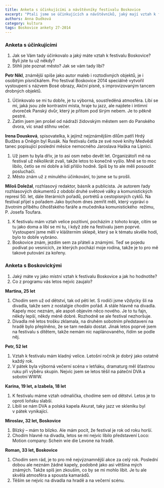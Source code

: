 ```yaml
---
title: Anketa s účinkujícími a návštěvníky festivalu Boskovice
excerpt: "Ptali jsme se účinkujících a návštěvníků, jaký mají vztah k festivalu a Boskovicím."
authors: Anna Dudková
category: kultura
tags: Boskovice ankety 27-2014 
---
```


### Anketa s účinkujícími

1. Jak se Vám tady účinkovalo a jaký máte vztah k festivalu Boskovice? Byli jste tu už někdy?
2. Stihli jste poznat město? Jak se vám tady líbí?

**Petr Nikl**, známější spíše jako autor maleb i roztodivných objektů, je i osobitým písničkářem. Pro festival Boskovice 2014 speciálně vytvořil vystoupení s názvem Bosé obrazy, Akční písně, s improvizovaným tancem drobných objektů.

1. Účinkovalo se mi tu dobře, je tu výborná, soustředěná atmosféra. Líbí se mi, jaká jsou zde kontrastní místa, hraje tu jazz, ale najdete i intimní dvoreček Panský dvůr, který je přitom pod širým nebem. Je to pěkně pestré.
2. Zatím jsem jen prošel od nádraží židovským městem sem do Panského dvora, víc snad stihnu večer.

**Irena Dousková**, spisovatelka, k jejímž nejznámějším dílům patří Hrdý Budžes a Oněgin byl Rusák. Na festivalu četla ze své nové knihy Medvědí tanec popisující poslední měsíce nemocného Jaroslava Haška na Lipnici.

1. Už jsem tu byla dřív, je to asi osm nebo devět let. Organizátoři mě na festival už několikrát zvali, takže letos to konečně vyšlo. Mně se to moc líbilo, četlo se mi dobře a lidí přišlo hodně. Spíš by to ale měli posoudit posluchači.
2. Město znám už z minulého účinkování, to jsme se tu prošli.

**Miloš Doležal**, rozhlasový redaktor, básník a publicista. Je autorem řady rozhlasových dokumentů z období druhé světové války a komunistických represí 50. let, dále literárních pořadů, portrétů a cestopisných cyklů. Na festival přijel s pořadem Jako bychom dnes zemřít měli, který vypráví o životním příběhu číhošťského faráře a mučedníka komunistického  režimu, P. Josefa Toufara.

1. K festivalu mám vztah velice pozitivní, pocházím z tohoto kraje, cítím se tu jako doma a líbí se mi tu, i když zde na festivalu jsem poprvé. Vystoupení jsme měli v klášterním sklepě, který se k tématu skvěle hodí, bylo to dobře vybráno.
2. Boskovice znám, jezdím sem za přáteli a známými. Teď se pojedu podívat po vesnicích, ze kterých pochází moje rodina, takže je to pro mě takové putování za kořeny.

### Anketa s Boskovickými

1. Jaký máte vy jako místní vztah k festivalu Boskovice a jak ho hodnotíte?
2. Co z programu vás letos nejvíc zaujalo?

**Martina, 25 let**

1. Chodím sem už od dětství, tak od pěti let. S rodiči jsme vždycky šli na divadla, takže sem z nostalgie chodím pořád. A stále hlavně na divadla. Kapely moc neznám, ale aspoň objevím něco nového. Je to tu fajn, někdy lepší, někdy méně dobré. Rozhodně se ale festival nezhoršuje.
2. Divadla mě letos trošku zklamala, na druhém sobotním představení na hradě bylo přeplněno, že se tam nedalo dostat. Jinak letos poprvé jsem na festivalu s dítětem, takže nemám nic naplánovaného, řídím se podle něj.

**Petr, 52 let**

1. Vztah k festivalu mám kladný velice. Letošní ročník je dobrý jako ostatně každý rok.
2. V pátek byla výborná večerní scéna v letňáku, dramaturg měl šťastnou ruku při výběru skupin. Nejvíc jsem se letos těšil na páteční DVA a sobotní WWW.

**Karina, 19 let, a Izabela, 18 let**

1. K festivalu máme vztah odmalička, chodíme sem od dětství. Letos je to oproti loňsku slabší.
2. Líbili se nám DVA a polská kapela Akurat, taky jazz ve skleníku byl v pátek vynikající.

**Miroslav, 32 let, Boskovice**

1. Blízký – mám to blízko. Ale mám pocit, že festival je rok od roku horší.
2. Chodím hlavně na divadla, letos se mi nejvíc líbilo představení Loco: Motion company: Schein wie die Levone na hradě.

**Roman, 33 let, Boskovice**

1. Chodím sem rád, je to pro mě nejvýznamnější akce za celý rok. Poslední dobou ale neznám žádné kapely, podobně jako asi většina mých známých. Takže spíš jen zkouším, co by se mi mohlo líbit. Je tu ale skvělá atmosféra a spousta kamarádů.
2. Těším se nejvíc na divadla na hradě a na večerní scénu.